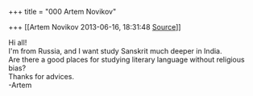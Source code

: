 +++
title = "000 Artem Novikov"

+++
[[Artem Novikov	2013-06-16, 18:31:48 [Source](https://groups.google.com/g/samskrita/c/F9wJ0K_mOgA)]]



Hi all!  
I'm from Russia, and I want study Sanskrit much deeper in India.  
Are there a good places for studying literary language without religious bias?  
Thanks for advices.  
-Artem  


